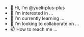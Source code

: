 - 👋 Hi, I’m @yueli-plus-plus
- 👀 I’m interested in ...
- 🌱 I’m currently learning ...
- 💞️ I’m looking to collaborate on ...
- 📫 How to reach me ...

<!---
yueli-plus-plus/yueli-plus-plus is a ✨ special ✨ repository because its `README.md` (this file) appears on your GitHub profile.
You can click the Preview link to take a look at your changes.
--->
